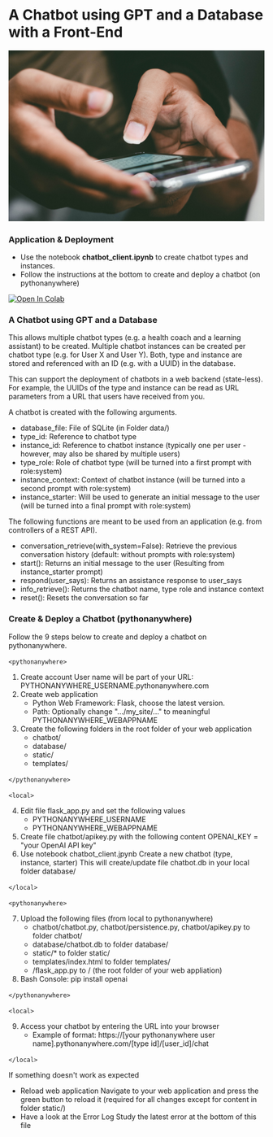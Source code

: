 # A Chatbot using GPT and a Database with a Front-End

<picture>
 <img alt="a close up of a person holding a cell phone" src=".readme/pradamas-gifarry-889Qh5HJj4I-unsplash.jpg">
</picture>

### Application & Deployment
- Use the notebook **chatbot_client.ipynb** to create chatbot types and instances.
- Follow the instructions at the bottom to create and deploy a chatbot (on pythonanywhere)

[![Open In Colab](https://colab.research.google.com/assets/colab-badge.svg)](https://colab.research.google.com/github/zhaw-iwi/singlestateconversation/blob/main/google_colab.ipynb)

### A Chatbot using GPT and a Database
This allows multiple chatbot types (e.g. a health coach and a learning assistant) to be created. Multiple chatbot instances can be created per chatbot type (e.g. for User X and User Y). Both, type and instance are stored and referenced with an ID (e.g. with a UUID) in the database.

This can support the deployment of chatbots in a web backend (state-less). For example, the UUIDs of the type and instance can be read as URL parameters from a URL that users have received from you.

A chatbot is created with the following arguments.
- database_file: File of SQLite (in Folder data/)
- type_id: Reference to chatbot type
- instance_id: Reference to chatbot instance (typically one per user - however, may also be shared by multiple users)
- type_role: Role of chatbot type (will be turned into a first prompt with role:system)
- instance_context: Context of chatbot instance (will be turned into a second prompt with role:system)
- instance_starter: Will be used to generate an initial message to the user (will be turned into a final prompt with role:system)

The following functions are meant to be used from an application (e.g. from controllers of a REST API).
- conversation_retrieve(with_system=False): Retrieve the previous conversation history (default: without prompts with role:system)
- start(): Returns an initial message to the user (Resulting from instance_starter prompt)
- respond(user_says): Returns an assistance response to user_says
- info_retrieve(): Returns the chatbot name, type role and instance context
- reset(): Resets the conversation so far

### Create & Deploy a Chatbot (pythonanywhere)
Follow the 9 steps below to create and deploy a chatbot on pythonanywhere.

`<pythonanywhere>`

1. Create account
    User name will be part of your URL: PYTHONANYWHERE_USERNAME.pythonanywhere.com
2. Create web application
    - Python Web Framework: Flask, choose the latest version.
    - Path: Optionally change ".../my_site/..." to meaningful PYTHONANYWHERE_WEBAPPNAME
3. Create the following folders in the root folder of your web application
    - chatbot/
    - database/
    - static/
    - templates/

`</pythonanywhere>`

`<local>`

4. Edit file flask_app.py and set the following values
    - PYTHONANYWHERE_USERNAME
    - PYTHONANYWHERE_WEBAPPNAME
5. Create file chatbot/apikey.py with the following content
    OPENAI_KEY = "your OpenAI API key"
6. Use notebook chatbot_client.jpynb
    Create a new chatbot (type, instance, starter)
    This will create/update file chatbot.db in your local folder database/

`</local>`

`<pythonanywhere>`

7. Upload the following files (from local to pythonanywhere)
    - chatbot/chatbot.py, chatbot/persistence.py, chatbot/apikey.py to folder chatbot/
    - database/chatbot.db to folder database/
    - static/* to folder static/
    - templates/index.html to folder templates/
    - /flask_app.py to / (the root folder of your web appliation)
8. Bash Console: pip install openai

`</pythonanywhere>`

`<local>`

9. Access your chatbot by entering the URL into your browser
    - Example of format: https://[your pythonanywhere user name].pythonanywhere.com/[type id]/[user_id]/chat

`</local>`

If something doesn't work as expected
- Reload web application
    Navigate to your web application and press the green button to reload it (required for all changes except for content in folder static/)
- Have a look at the Error Log
    Study the latest error at the bottom of this file
